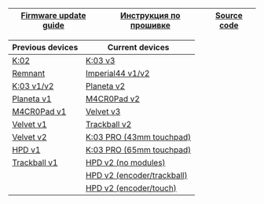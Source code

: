 | [Firmware update guide][01]  | [Инструкция по прошивке][02] | [Source code][03] |
| ---------------------------  | ---------------------------- | ----------------- |


| Previous devices    | Current devices                  |
| ------------------- | -------------------------------- |
| [K:02][07]          | [K:03 v3][19]                    |
| [Remnant][12]       | [Imperial44 v1/v2][06]           |
| [K:03 v1/v2][05]    | [Planeta v2][09]                 |
| [Planeta v1][08]    | [M4CR0Pad v2][11]                |
| [M4CR0Pad v1][10]   | [Velvet v3][17]                  |
| [Velvet v1][13]     | [Trackball v2][20]               |
| [Velvet v2][14]     | [K:03 PRO (43mm touchpad)][16]   |
| [HPD v1][04]        | [K:03 PRO (65mm touchpad)][18]   |
| [Trackball v1][15]  | [HPD v2 (no modules)][21]        |
|                     | [HPD v2 (encoder/trackball)][22] |
|                     | [HPD v2 (encoder/touch)][23]     |


[01]: https://ergohaven.xyz/docs
[02]: https://ru.ergohaven.xyz/docs
[03]: https://github.com/ergohaven/vial-qmk/tree/vial/keyboards/ergohaven

[04]: https://github.com/ergohaven/vial-qmk/releases/download/3.8.4/3.8.4_hpd_v1.uf2
[05]: https://github.com/ergohaven/vial-qmk/releases/download/3.8.4/3.8.4_k03_v1_v2.uf2
[06]: https://github.com/ergohaven/vial-qmk/releases/download/3.8.4/3.8.4_imperial44_v1_v2.uf2
[07]: https://github.com/ergohaven/vial-qmk/releases/download/3.8.4/3.8.4_k02_v1.uf2
[08]: https://github.com/ergohaven/vial-qmk/releases/download/3.8.4/3.8.4_planeta_v1.uf2
[09]: https://github.com/ergohaven/vial-qmk/releases/download/3.8.4/3.8.4_planeta_v2.uf2
[10]: https://github.com/ergohaven/vial-qmk/releases/download/3.8.4/3.8.4_macropad_v1.uf2
[11]: https://github.com/ergohaven/vial-qmk/releases/download/3.8.4/3.8.4_macropad_v2.uf2
[12]: https://github.com/ergohaven/vial-qmk/releases/download/3.8.4/3.8.4_remnant_v1.uf2
[13]: https://github.com/ergohaven/vial-qmk/releases/download/3.8.4/3.8.4_velvet_v1.uf2
[14]: https://github.com/ergohaven/vial-qmk/releases/download/3.8.4/3.8.4_velvet_v2.uf2
[15]: https://github.com/ergohaven/vial-qmk/releases/download/3.8.4/3.8.4_trackball_v1.uf2
[16]: https://github.com/ergohaven/vial-qmk/releases/download/3.8.4/3.8.4_k03pro_43mm_v1.uf2
[17]: https://github.com/ergohaven/vial-qmk/releases/download/3.8.4/3.8.4_velvet_v3.uf2
[18]: https://github.com/ergohaven/vial-qmk/releases/download/3.8.4/3.8.4_k03pro_65mm_v1.uf2
[19]: https://github.com/ergohaven/vial-qmk/releases/download/3.8.4/3.8.4_k03_v3.uf2
[20]: https://github.com/ergohaven/vial-qmk/releases/download/3.8.4/3.8.4_trackball_v2.uf2
[21]: https://github.com/ergohaven/vial-qmk/releases/download/3.8.4/3.8.4_hpd_v2.uf2
[22]: https://github.com/ergohaven/vial-qmk/releases/download/3.8.4/3.8.4_hpd_v2_enc_ball.uf2
[23]: https://github.com/ergohaven/vial-qmk/releases/download/3.8.4/3.8.4_hpd_v2_enc_touch.uf2
